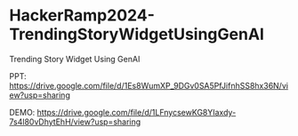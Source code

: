 # HackerRamp2024-TrendingStoryWidgetUsingGenAI
Trending Story Widget Using GenAI

PPT: https://drive.google.com/file/d/1Es8WumXP_9DGv0SA5PfJifnhSS8hx36N/view?usp=sharing

DEMO: https://drive.google.com/file/d/1LFnycsewKG8YIaxdy-7s4l80vDhytEhH/view?usp=sharing
